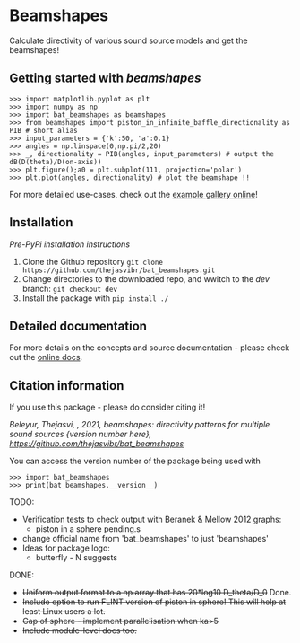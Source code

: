 # Beamshapes

Calculate directivity of various sound source models and get the beamshapes!

## Getting started with *beamshapes*

```
>>> import matplotlib.pyplot as plt 
>>> import numpy as np 
>>> import bat_beamshapes as beamshapes
>>> from beamshapes import piston_in_infinite_baffle_directionality as PIB # short alias
>>> input_parameters = {'k':50, 'a':0.1}
>>> angles = np.linspace(0,np.pi/2,20)
>>> _, directionality = PIB(angles, input_parameters) # output the dB(D(theta)/D(on-axis))
>>> plt.figure();a0 = plt.subplot(111, projection='polar')
>>> plt.plot(angles, directionality) # plot the beamshape !!
```

For more detailed use-cases, check out the [example gallery online](https://beamshapes.readthedocs.io/en/latest/gallery_examples/index.html)!

## Installation 

*Pre-PyPi installation instructions*

1. Clone the Github repository ```git clone https://github.com/thejasvibr/bat_beamshapes.git```
1. Change directories to the downloaded repo, and wwitch to the *dev* branch: ```git checkout dev``` 
1. Install the package with ```pip install ./```



## Detailed documentation 
For more details on the concepts and source documentation - please check out the [online docs](beamshapes.rtfd.io).


## Citation information 
If you use this package - please do consider citing it! 

*Beleyur, Thejasvi, , 2021, beamshapes: directivity patterns for multiple sound sources {version number here}, https://github.com/thejasvibr/bat_beamshapes*

You can access the version number of the package being used with 
```
>>> import bat_beamshapes
>>> print(bat_beamshapes.__version__)
```


TODO:
* Verification tests to check output with Beranek & Mellow 2012 graphs:
    * piston in a sphere pending.s
* change official name from 'bat_beamshapes' to just 'beamshapes'
* Ideas for package logo:
    * butterfly - N suggests 

DONE:
* ~~Uniform output format to a np.array that has 20*log10 D_theta/D_0~~ Done.
* ~~Include option to run FLINT version of piston in sphere! This will help at least Linux users a lot.~~
* ~~Cap of sphere - implement parallelisation when ka>5~~
* ~~Include module-level docs too.~~
